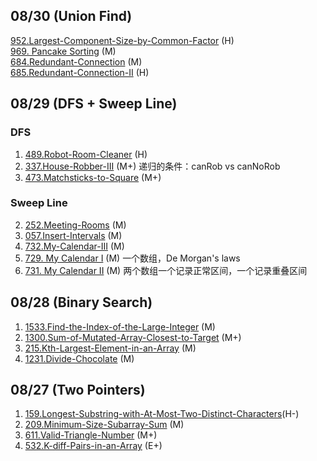 ## 08/30 (Union Find)
[952.Largest-Component-Size-by-Common-Factor](https://github.com/wisdompeak/LeetCode/tree/master/Union_Find/952.Largest-Component-Size-by-Common-Factor) (H)   
[969. Pancake Sorting](https://leetcode.com/problems/pancake-sorting/) (M)   
[684.Redundant-Connection](https://github.com/wisdompeak/LeetCode/tree/master/Union_Find/684.Redundant-Connection) (M)    
[685.Redundant-Connection-II](https://github.com/wisdompeak/LeetCode/tree/master/Union_Find/685.Redundant-Connection-II) (H)   

## 08/29 (DFS + Sweep Line)
### DFS
1. [489.Robot-Room-Cleaner](https://github.com/wisdompeak/LeetCode/blob/master/DFS/489.Robot-Room-Cleaner) (H)   
7. [337.House-Robber-III](https://github.com/wisdompeak/LeetCode/tree/master/DFS/337.House-Robber-III) (M+) 递归的条件：canRob vs canNoRob  
8. [473.Matchsticks-to-Square](https://github.com/wisdompeak/LeetCode/tree/master/DFS/473.Matchsticks-to-Square) (M+)    
### Sweep Line
2. [252.Meeting-Rooms](https://github.com/wisdompeak/LeetCode/tree/master/Sort/252.Meeting-Rooms) (M)    
3. [057.Insert-Intervals](https://github.com/wisdompeak/LeetCode/tree/master/Sort/057.Insert-Interval) (M)    
4. [732.My-Calendar-III](https://github.com/wisdompeak/LeetCode/tree/master/Sort/732.My-Calendar-III) (M)    
5. [729. My Calendar I](https://leetcode.com/problems/my-calendar-i/) (M) 一个数组，De Morgan's laws   
6. [731. My Calendar II](https://leetcode.com/problems/my-calendar-ii/) (M) 两个数组一个记录正常区间，一个记录重叠区间   

## 08/28 (Binary Search)
1. [1533.Find-the-Index-of-the-Large-Integer](https://github.com/wisdompeak/LeetCode/tree/master/Binary_Search/1533.Find-the-Index-of-the-Large-Integer) (M)  
2. [1300.Sum-of-Mutated-Array-Closest-to-Target](https://github.com/wisdompeak/LeetCode/tree/master/Binary_Search/1300.Sum-of-Mutated-Array-Closest-to-Target) (M+)   
3. [215.Kth-Largest-Element-in-an-Array](https://github.com/wisdompeak/LeetCode/tree/master/Binary_Search/215.Kth-Largest-Element-in-an-Array) (M)  
4. [1231.Divide-Chocolate](https://github.com/wisdompeak/LeetCode/tree/master/Binary_Search/1231.Divide-Chocolate) (M)   

## 08/27 (Two Pointers)
1. [159.Longest-Substring-with-At-Most-Two-Distinct-Characters](https://github.com/wisdompeak/LeetCode/tree/master/Two_Pointers/159.Longest-Substring-with-At-Most-Two-Distinct-Characters)(H-)   
2. [209.Minimum-Size-Subarray-Sum](https://github.com/wisdompeak/LeetCode/tree/master/Two_Pointers/209.Minimum-Size-Subarray-Sum) (M)    
3. [611.Valid-Triangle-Number](https://github.com/wisdompeak/LeetCode/tree/master/Two_Pointers/611.Valid-Triangle-Number)	(M+)   
4. [532.K-diff-Pairs-in-an-Array](https://github.com/wisdompeak/LeetCode/tree/master/Hash/532.K-diff-Pairs-in-an-Array) (E+)   